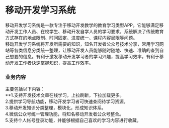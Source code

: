 # 移动开发学习系统
移动开发学习系统是一款专注于移动开发教学的教育学习类型APP。它能够满足移动开发工作人员、在校学生、移动开发自学人员的学习要求，系统解决了传统教育方式存在的地点限制、时间固定、进度统一、课程内容局限等问题。  
移动开发学习系统将开发所需要的知识，知名开发者公众号技术分享，常用学习网站等各类信息分类统一整理，让移动开发人员能够随时随地、快速、准确的查到自己想要的信息。有利于激发移动开发学习者的学习兴趣，提高学习效率，有利于移动开发工作者快速掌握知识，提高工作效率。
### 业务内容
主要包括以下内容：  
**1.支持开发技术文章在线学习，上拉刷新，下拉加载更多。  
2.提供学习导航功能，移动开发学习者可快速查阅待学习资源。  
3.移动开发知识分类整理，模块化，形成知识体系。  
4.微信公众号统一管理功能，将知名移动开发者公众号整合。  
5.支持个人帐号登录功能，并能够根据自己喜欢的学习内容进行收藏。

